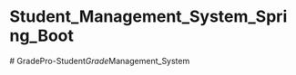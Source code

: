 # Student_Management_System_Spring_Boot
#   G r a d e P r o - S t u d e n t _ G r a d e _ M a n a g e m e n t _ S y s t e m  
 
